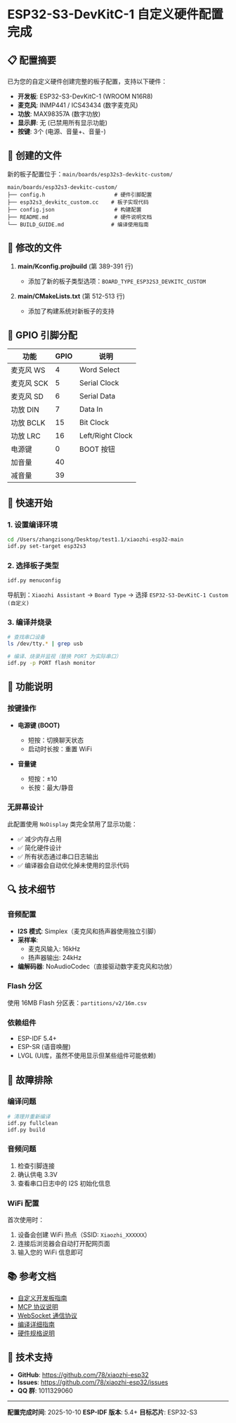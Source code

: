 # ESP32-S3-DevKitC-1 自定义硬件配置完成

## 📋 配置摘要

已为您的自定义硬件创建完整的板子配置，支持以下硬件：

- **开发板**: ESP32-S3-DevKitC-1 (WROOM N16R8)
- **麦克风**: INMP441 / ICS43434 (数字麦克风)
- **功放**: MAX98357A (数字功放)
- **显示屏**: 无 (已禁用所有显示功能)
- **按键**: 3个 (电源、音量+、音量-)

## 📁 创建的文件

新的板子配置位于：`main/boards/esp32s3-devkitc-custom/`

```
main/boards/esp32s3-devkitc-custom/
├── config.h                      # 硬件引脚配置
├── esp32s3_devkitc_custom.cc    # 板子实现代码
├── config.json                   # 构建配置
├── README.md                     # 硬件说明文档
└── BUILD_GUIDE.md               # 编译使用指南
```

## 🔧 修改的文件

1. **main/Kconfig.projbuild** (第 389-391 行)
   - 添加了新的板子类型选项：`BOARD_TYPE_ESP32S3_DEVKITC_CUSTOM`

2. **main/CMakeLists.txt** (第 512-513 行)
   - 添加了构建系统对新板子的支持

## 🎯 GPIO 引脚分配

| 功能 | GPIO | 说明 |
|------|------|------|
| 麦克风 WS | 4 | Word Select |
| 麦克风 SCK | 5 | Serial Clock |
| 麦克风 SD | 6 | Serial Data |
| 功放 DIN | 7 | Data In |
| 功放 BCLK | 15 | Bit Clock |
| 功放 LRC | 16 | Left/Right Clock |
| 电源键 | 0 | BOOT 按钮 |
| 加音量 | 40 | |
| 减音量 | 39 | |

## 🚀 快速开始

### 1. 设置编译环境

```bash
cd /Users/zhangzisong/Desktop/test1.1/xiaozhi-esp32-main
idf.py set-target esp32s3
```

### 2. 选择板子类型

```bash
idf.py menuconfig
```

导航到：`Xiaozhi Assistant` → `Board Type` → 选择 `ESP32-S3-DevKitC-1 Custom (自定义)`

### 3. 编译并烧录

```bash
# 查找串口设备
ls /dev/tty.* | grep usb

# 编译、烧录并监视（替换 PORT 为实际串口）
idf.py -p PORT flash monitor
```

## 📱 功能说明

### 按键操作

- **电源键 (BOOT)**
  - 短按：切换聊天状态
  - 启动时长按：重置 WiFi

- **音量键**
  - 短按：±10
  - 长按：最大/静音

### 无屏幕设计

此配置使用 `NoDisplay` 类完全禁用了显示功能：
- ✅ 减少内存占用
- ✅ 简化硬件设计
- ✅ 所有状态通过串口日志输出
- ✅ 编译器会自动优化掉未使用的显示代码

## 🔍 技术细节

### 音频配置

- **I2S 模式**: Simplex（麦克风和扬声器使用独立引脚）
- **采样率**: 
  - 麦克风输入: 16kHz
  - 扬声器输出: 24kHz
- **编解码器**: NoAudioCodec（直接驱动数字麦克风和功放）

### Flash 分区

使用 16MB Flash 分区表：`partitions/v2/16m.csv`

### 依赖组件

- ESP-IDF 5.4+
- ESP-SR (语音唤醒)
- LVGL (UI库，虽然不使用显示但某些组件可能依赖)

## 🐛 故障排除

### 编译问题

```bash
# 清理并重新编译
idf.py fullclean
idf.py build
```

### 音频问题

1. 检查引脚连接
2. 确认供电 3.3V
3. 查看串口日志中的 I2S 初始化信息

### WiFi 配置

首次使用时：
1. 设备会创建 WiFi 热点（SSID: `Xiaozhi_XXXXXX`）
2. 连接后浏览器会自动打开配网页面
3. 输入您的 WiFi 信息即可

## 📚 参考文档

- [自定义开发板指南](docs/custom-board.md)
- [MCP 协议说明](docs/mcp-usage.md)
- [WebSocket 通信协议](docs/websocket.md)
- [编译详细指南](main/boards/esp32s3-devkitc-custom/BUILD_GUIDE.md)
- [硬件规格说明](main/boards/esp32s3-devkitc-custom/README.md)

## 💬 技术支持

- **GitHub**: https://github.com/78/xiaozhi-esp32
- **Issues**: https://github.com/78/xiaozhi-esp32/issues
- **QQ 群**: 1011329060

---

**配置完成时间**: 2025-10-10
**ESP-IDF 版本**: 5.4+
**目标芯片**: ESP32-S3

